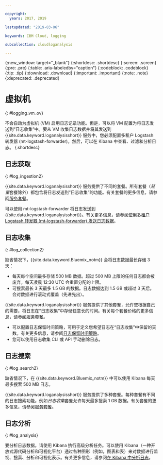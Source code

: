 ```yaml
---

copyright:
  years: 2017, 2019

lastupdated: "2019-03-06"

keywords: IBM Cloud, logging

subcollection: cloudloganalysis

---
```


{:new_window: target="_blank"}
{:shortdesc: .shortdesc}
{:screen: .screen}
{:pre: .pre}
{:table: .aria-labeledby="caption"}
{:codeblock: .codeblock}
{:tip: .tip}
{:download: .download}
{:important: .important}
{:note: .note}
{:deprecated: .deprecated}

# 虚拟机
{: #logging_vm_ov}

不会自动为虚拟机 (VM) 启用日志记录功能。但是，可以将 VM 配置为将日志发送到“日志收集”中。要从 VM 收集日志数据并将其发送到 {{site.data.keyword.loganalysisshort}} 服务中，您必须配置多租户 Logstash 转发器 (mt-logstash-forwarder)。然后，可以在 Kibana 中查看、过滤和分析日志。
{:shortdesc}


## 日志获取
{: #log_ingestion2}

{{site.data.keyword.loganalysisshort}} 服务提供了不同的套餐。所有套餐（*轻量*套餐除外）都包含将日志发送到“日志收集”的功能。有关套餐的更多信息，请参阅[服务套餐](/docs/services/CloudLogAnalysis?topic=cloudloganalysis-log_analysis_ov#plans)。

可以使用 mt-logstash-forwarder 将日志发送到 {{site.data.keyword.loganalysisshort}}。有关更多信息，请参阅[使用多租户 Logstash 转发器 (mt-logstash-forwarder) 发送日志数据](/docs/services/CloudLogAnalysis/how-to/send-data?topic=cloudloganalysis-send_data_mt#send_data_mt)。


## 日志收集
{: #log_collection2}

缺省情况下，{{site.data.keyword.Bluemix_notm}} 会将日志数据最长存储 3 天：   

* 每天每个空间最多存储 500 MB 数据。超过 500 MB 上限的任何日志都会被废弃。每天凌晨 12:30 UTC 会重置分配的上限。
* 可搜索最长 3 天最多 1.5 GB 的数据。日志数据达到 1.5 GB 或超过 3 天后，会对数据进行滚动式覆盖（先进先出）。

{{site.data.keyword.loganalysisshort}} 服务提供了其他套餐，允许您根据自己的需要，将日志在“日志收集”中存储任意长的时间。有关每个套餐价格的更多信息，请参阅[服务套餐](/docs/services/CloudLogAnalysis?topic=cloudloganalysis-log_analysis_ov#plans)。

* 可以配置日志保留时间策略，可用于定义您希望日志在“日志收集”中保留的天数。有关更多信息，请参阅[日志保留时间策略](/docs/services/CloudLogAnalysis?topic=cloudloganalysis-manage_logs#log_retention_policy)。
* 您可以使用日志收集 CLI 或 API 手动删除日志。


## 日志搜索
{: #log_search2}

缺省情况下，在 {{site.data.keyword.Bluemix_notm}} 中可以使用 Kibana 每天最多搜索 500 MB 日志。 

{{site.data.keyword.loganalysisshort}} 服务提供了多种套餐。每种套餐有不同的日志搜索功能，例如*日志收集*套餐允许每天最多搜索 1 GB 数据。有关套餐的更多信息，请参阅[服务套餐](/docs/services/CloudLogAnalysis?topic=cloudloganalysis-log_analysis_ov#plans)。


## 日志分析
{: #log_analysis}

要分析日志数据，请使用 Kibana 执行高级分析任务。可以使用 Kibana（一种开放式源代码分析和可视化平台）通过各种图形（例如，图表和表）来对数据进行监视、搜索、分析和可视化表示。有关更多信息，请参阅[在 Kibana 中分析日志](/docs/services/CloudLogAnalysis/kibana?topic=cloudloganalysis-analyzing_logs_Kibana#analyzing_logs_Kibana)。
